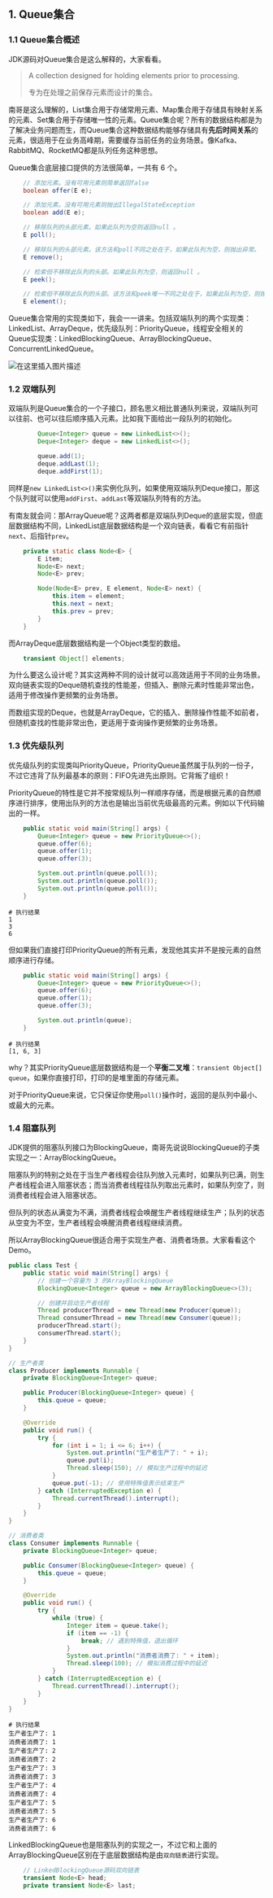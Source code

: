 ## 1. Queue集合

### 1.1 Queue集合概述

JDK源码对Queue集合是这么解释的，大家看看。

> A collection designed for holding elements prior to processing. 
>
> 专为在处理之前保存元素而设计的集合。

南哥是这么理解的，List集合用于存储常用元素、Map集合用于存储具有映射关系的元素、Set集合用于存储唯一性的元素。Queue集合呢？所有的数据结构都是为了解决业务问题而生，而Queue集合这种数据结构能够存储具有**先后时间关系**的元素，很适用于在业务高峰期，需要缓存当前任务的业务场景。像Kafka、RabbitMQ、RocketMQ都是队列任务这种思想。

Queue集合底层接口提供的方法很简单，一共有 6 个。

```java
    // 添加元素。没有可用元素则简单返回false
    boolean offer(E e);
```

```java
    // 添加元素。没有可用元素则抛出IllegalStateException
    boolean add(E e);
```

```java
    // 移除队列的头部元素。如果此队列为空则返回null 。
    E poll();
```

```java
    // 移除队列的头部元素。该方法和poll不同之处在于，如果此队列为空，则抛出异常。
    E remove();
```

```java
    // 检索但不移除此队列的头部。如果此队列为空，则返回null 。
    E peek();
```

```java
    // 检索但不移除此队列的头部。该方法和peek唯一不同之处在于，如果此队列为空，则抛出异常
    E element();
```

Queue集合常用的实现类如下，我会一一讲来。包括双端队列的两个实现类：LinkedList、ArrayDeque，优先级队列：PriorityQueue，线程安全相关的Queue实现类：LinkedBlockingQueue、ArrayBlockingQueue、ConcurrentLinkedQueue。

![在这里插入图片描述](https://i-blog.csdnimg.cn/direct/dacab50f96c34c67b94b394164882591.png#pic_center)


### 1.2 双端队列

双端队列是Queue集合的一个子接口，顾名思义相比普通队列来说，双端队列可以往前、也可以往后顺序插入元素。比如我下面给出一段队列的初始化。

```java
        Queue<Integer> queue = new LinkedList<>();
        Deque<Integer> deque = new LinkedList<>();

        queue.add(1);
        deque.addLast(1);
        deque.addFirst(1);
```

同样是`new LinkedList<>()`来实例化队列，如果使用双端队列Deque接口，那这个队列就可以使用`addFirst`、`addLast`等双端队列特有的方法。

有南友就会问：那ArrayQueue呢？这两者都是双端队列Deque的底层实现，但底层数据结构不同，LinkedList底层数据结构是一个双向链表，看看它有前指针`next`、后指针`prev`。

```java
    private static class Node<E> {
        E item;
        Node<E> next;
        Node<E> prev;

        Node(Node<E> prev, E element, Node<E> next) {
            this.item = element;
            this.next = next;
            this.prev = prev;
        }
    }
```

而ArrayDeque底层数据结构是一个Object类型的数组。

```java
    transient Object[] elements;
```

为什么要这么设计呢？其实这两种不同的设计就可以高效适用于不同的业务场景。双向链表实现的Deque随机查找的性能差，但插入、删除元素时性能非常出色，适用于修改操作更频繁的业务场景。

而数组实现的Deque，也就是ArrayDeque，它的插入、删除操作性能不如前者，但随机查找的性能非常出色，更适用于查询操作更频繁的业务场景。

### 1.3 优先级队列

优先级队列的实现类叫PriorityQueue，PriorityQueue虽然属于队列的一份子，不过它违背了队列最基本的原则：FIFO先进先出原则。它背叛了组织！

PriorityQueue的特性是它并不按常规队列一样顺序存储，而是根据元素的自然顺序进行排序，使用出队列的方法也是输出当前优先级最高的元素。例如以下代码输出的一样。

```java
    public static void main(String[] args) {
        Queue<Integer> queue = new PriorityQueue<>();
        queue.offer(6);
        queue.offer(1);
        queue.offer(3);

        System.out.println(queue.poll());
        System.out.println(queue.poll());
        System.out.println(queue.poll());
    }
```

```shell
# 执行结果
1
3
6
```

但如果我们直接打印PriorityQueue的所有元素，发现他其实并不是按元素的自然顺序进行存储。

```java
    public static void main(String[] args) {
        Queue<Integer> queue = new PriorityQueue<>();
        queue.offer(6);
        queue.offer(1);
        queue.offer(3);

        System.out.println(queue);
    }
```

```shell
# 执行结果
[1, 6, 3]
```

why？其实PriorityQueue底层数据结构是一个**平衡二叉堆**：`transient Object[] queue`，如果你直接打印，打印的是堆里面的存储元素。

对于PriorityQueue来说，它只保证你使用`poll()`操作时，返回的是队列中最小、或最大的元素。

### 1.4 阻塞队列

JDK提供的阻塞队列接口为BlockingQueue，南哥先说说BlockingQueue的子类实现之一：ArrayBlockingQueue。

阻塞队列的特别之处在于当生产者线程会往队列放入元素时，如果队列已满，则生产者线程会进入阻塞状态；而当消费者线程往队列取出元素时，如果队列空了，则消费者线程会进入阻塞状态。

但队列的状态从满变为不满，消费者线程会唤醒生产者线程继续生产；队列的状态从空变为不空，生产者线程会唤醒消费者线程继续消费。

所以ArrayBlockingQueue很适合用于实现生产者、消费者场景。大家看看这个Demo。

```java
public class Test {
    public static void main(String[] args) {
        // 创建一个容量为 3 的ArrayBlockingQueue
        BlockingQueue<Integer> queue = new ArrayBlockingQueue<>(3);

        // 创建并启动生产者线程
        Thread producerThread = new Thread(new Producer(queue));
        Thread consumerThread = new Thread(new Consumer(queue));
        producerThread.start();
        consumerThread.start();
    }
}

// 生产者类
class Producer implements Runnable {
    private BlockingQueue<Integer> queue;

    public Producer(BlockingQueue<Integer> queue) {
        this.queue = queue;
    }

    @Override
    public void run() {
        try {
            for (int i = 1; i <= 6; i++) {
                System.out.println("生产者生产了: " + i);
                queue.put(i);
                Thread.sleep(150); // 模拟生产过程中的延迟
            }
            queue.put(-1); // 使用特殊值表示结束生产
        } catch (InterruptedException e) {
            Thread.currentThread().interrupt();
        }
    }
}

// 消费者类
class Consumer implements Runnable {
    private BlockingQueue<Integer> queue;

    public Consumer(BlockingQueue<Integer> queue) {
        this.queue = queue;
    }

    @Override
    public void run() {
        try {
            while (true) {
                Integer item = queue.take();
                if (item == -1) {
                    break; // 遇到特殊值，退出循环
                }
                System.out.println("消费者消费了: " + item);
                Thread.sleep(100); // 模拟消费过程中的延迟
            }
        } catch (InterruptedException e) {
            Thread.currentThread().interrupt();
        }
    }
}
```

```shell
# 执行结果
生产者生产了: 1
消费者消费了: 1
生产者生产了: 2
消费者消费了: 2
生产者生产了: 3
消费者消费了: 3
生产者生产了: 4
消费者消费了: 4
生产者生产了: 5
消费者消费了: 5
生产者生产了: 6
消费者消费了: 6
```

LinkedBlockingQueue也是阻塞队列的实现之一，不过它和上面的ArrayBlockingQueue区别在于底层数据结构是由`双向链表`进行实现。

```java
    // LinkedBlockingQueue源码双向链表
    transient Node<E> head;
    private transient Node<E> last;
```